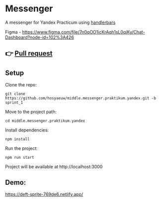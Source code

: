 Messenger
==============================

A messenger for Yandex Practicum using [handlerbars](https://handlebarsjs.com/)

Figma - https://www.figma.com/file/7n0qOO1icKrAqh1sL0qjKy/Chat-Dashboard?node-id=102%3A426

👉 [Pull request](https://github.com/handlerbars/middle.messenger.praktikum.yandex/pull/1)
---
Setup
-----
Clone the repo:

    git clone https://github.com/hosyaeuw/middle.messenger.praktikum.yandex.git -b sprint_1

Move to the project path:

    cd middle.messenger.praktikum.yandex

Install dependencies:

    npm install

Run the project:

    npm run start

Project will be available at http://localhost:3000

Demo:
-----
https://deft-sprite-769de6.netlify.app/